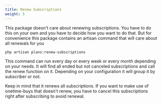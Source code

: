 ```yaml
---
title: Renew Subscriptions
weight: 5
---
```


This package doesn't care about renewing subscriptions. You have to do this on your own and you have to decide how 
you want to do that. But for convenience this package contains an artisan command that will care about all renewals for you

```bash 
php artisan plans:renew-subscriptions
```

This command can run every day or every week or every month depending on your needs. It will find all ended but not
canceled subscriptions and call the renew function on it. Depending on your configuration it will group it by 
subscriber or not. 

Keep in mind that it renews all subscriptions. If you want to make use of onetime-buys that doesn't renew,
you have to cancel this subscriptions right after subscribing to avoid renewal. 
